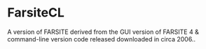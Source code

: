 # FarsiteCL
A version of FARSITE derived from the GUI version of FARSITE 4 &amp; command-line version code released downloaded in circa 2006..
